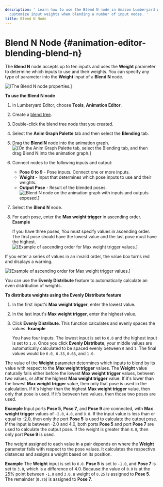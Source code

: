 ```yaml
---
description: ' Learn how to use the Blend N node in Amazon Lumberyard Animation Editor to
  customize input weights when blending a number of input nodes. '
title: Blend N Node
---
```

# Blend N Node {#animation-editor-blending-blend-n}

The **Blend N** node accepts up to ten inputs and uses the **Weight** parameter to determine which inputs to use and their weights\. You can specify any type of parameter into the **Weight** input of a **Blend N** node\.

![\[The Blend N node properties.\]](/images/user-guide/actor-animation/animation-editor-blending-blendn.png)

**To use the **Blend N** node**

1. In Lumberyard Editor, choose **Tools**, **Animation Editor**\.

1. Create a [blend tree](/docs/user-guide/features/visualization/animation/animation-editor/creating-blend-trees.md)\.

1. Double\-click the blend tree node that you created\.

1. Select the **Anim Graph Palette** tab and then select the **Blending** tab\.

1. Drag the **Blend N** node into the animation graph\.
![\[On the Anim Graph Palette tab, select the Blending tab, and then drag Blend N into the animation graph.\]](/images/user-guide/actor-animation/animation-editor-blending-blendn-select.png)

1. Connect nodes to the following inputs and output:
   + **Pose 0 to 9** - Pose inputs\. Connect one or more inputs\.
   + **Weight** - Input that determines which pose inputs to use and their weights\.
   + **Output Pose** - Result of the blended poses\.
![\[Blend N node on the animation graph with inputs and outputs exposed.\]](/images/user-guide/actor-animation/animation-editor-blending-blendn-inoutputs.png)

1. Select the **Blend N** node\.

1. For each pose, enter the **Max weight trigger** in ascending order\.
**Example**

   If you have three poses, You must specify values in ascending order\. The first pose should have the lowest value and the last pose must have the highest\.
![\[Example of ascending order for Max weight trigger values.\]](/images/user-guide/actor-animation/animation-editor-blending-blendn-example.png)

If you enter a series of values in an invalid order, the value box turns red and displays a warning\.

![\[Example of ascending order for Max weight trigger values.\]](/images/user-guide/actor-animation/animation-editor-blending-blendn-error.png)

You can use the **Evenly Distribute** feature to automatically calculate an even distribution of weights\.

**To distribute weights using the **Evenly Distribute** feature**

1. In the first input's **Max weight trigger**, enter the lowest value\.

1. In the last input's **Max weight trigger**, enter the highest value\.

1. Click **Evenly Distribute**\. This function calculates and evenly spaces the values\.
**Example**

   You have four inputs\. The lowest input is set to `0.0` and the highest input is set to `1.0`\. Once you click **Evenly Distribute**, your middle values are automatically calculated to be spaced evenly between `0` and `1`\. The final values would be `0.0`,` 0.33`, `0.66`, and `1.0`\.

The value of the **Weight** parameter determines which inputs to blend by its value with respect to the **Max weight trigger** values\. The **Weight** value naturally falls either before the lowest **Max weight trigger** values, between two values, or after the highest **Max weight trigger** value\. If it's lower than the lowest **Max weight trigger** value, then only that pose is used in the calculation\. If it's higher than the highest **Max weight trigger** value, then only that pose is used\. If it's between two values, then those two poses are used\.

**Example**
Input ports **Pose 5**, **Pose 7**, and **Pose 9** are connected, with **Max weight trigger** values of `-2.0`, `4.0`, and `8.0`\. If the input value is less than or equal to \-2\.0, then only the port **Pose 5** is used to calculate the output pose\. If the input is between \-2\.0 and 4\.0, both ports **Pose 5** and port **Pose 7** are used to calculate the output pose\. If the weight is greater than `8.0`, then only port **Pose 9** is used\.

The weight assigned to each value in a pair depends on where the **Weight** parameter falls with respect to the pose values\. It calculates the respective distances and assigns a weight based on its position\.

**Example**
The **Weight** input is set to `0.0`\. **Pose 5** is set to `-1.0`, and **Pose 7** is set to `3.0`, which is a difference of 4\.0\. Because the value of `0.0` is at the 25% point between `-1.0` and `3.0`, a weight of `0.25` is assigned to **Pose 5**\. The remainder \(`0.75`\) is assigned to **Pose 7**\.